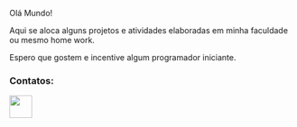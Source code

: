 Olá Mundo!

Aqui se aloca alguns projetos e atividades elaboradas em minha faculdade ou mesmo home work.

Espero que gostem e incentive algum programador iniciante.


### Contatos:

<div>
  <a href="https://www.linkedin.com/in/renansouzadeoliveira/" target="_blank"><img src="https://cdn-icons-png.flaticon.com/512/174/174857.png" target="_blank"              width="40" height="40"></a>  
</div>

